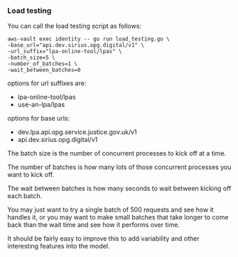 ### Load testing

You can call the load testing script as follows:

```
aws-vault exec identity -- go run load_testing.go \
-base_url="api.dev.sirius.opg.digital/v1" \
-url_suffix="lpa-online-tool/lpas" \
-batch_size=5 \
-number_of_batches=1 \
-wait_between_batches=0
```

options for url suffixes are:
- lpa-online-tool/lpas
- use-an-lpa/lpas

options for base urls:
- dev.lpa.api.opg.service.justice.gov.uk/v1
- api.dev.sirius.opg.digital/v1

The batch size is the number of concurrent processes to kick off at a time.

The number of batches is how many lots of those concurrent processes you want to kick off.

The wait between batches is how many seconds to wait between kicking off each batch.

You may just want to try a single batch of 500 requests and see how it handles it, or you may
want to make small batches that take longer to come back than the wait time and see how it performs over time.

It should be fairly easy to improve this to add variability and other interesting features into the model.
